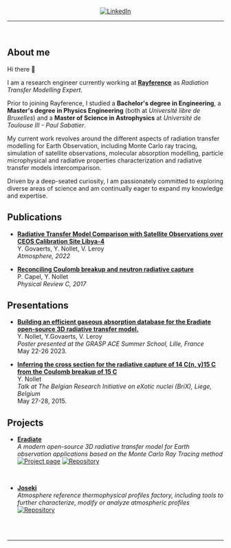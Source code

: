 <div align='center' style='margin-top: 20px;'>
<a href='https://www.linkedin.com/in/yvan-nollet/'><img src="https://img.shields.io/badge/-LinkedIn-0e76a8?style=for-the-badge&logo=Linkedin&logoColor=white" title="LinkedIn" /></a>
</div>

---

<br/>

## About me 

Hi there 👋

I am a research engineer currently working at 
[**Rayference**](https://rayference.eu) as *Radiation Transfer Modelling Expert*.

Prior to joining Rayference, I studied a **Bachelor's degree in Engineering**, 
a **Master's degree in Physics Engineering** (both at *Université libre de Bruxelles*)
and a **Master of Science in Astrophysics** at *Université de Toulouse III - Paul Sabatier*.

My current work revolves around the different aspects of radiation transfer modelling for Earth Observation, including Monte Carlo ray tracing, simulation of satellite observations, molecular absorption modelling, particle microphysical and radiative properties characterization and radiative transfer models intercomparison.

Driven by a deep-seated curiosity, I am passionately committed to exploring diverse areas of science and am continually eager to expand my knowledge and expertise.

## Publications

* [**Radiative Transfer Model Comparison with Satellite Observations over CEOS Calibration Site Libya-4**](https://doi.org/10.3390/atmos13111759) \
  Y. Govaerts, Y. Nollet, V. Leroy \
  *Atmosphere, 2022*

* [**Reconciling Coulomb breakup and neutron radiative capture**](https://doi.org/10.1103/PhysRevC.96.015801) \
  P. Capel, Y. Nollet \
  *Physical Review C, 2017*

## Presentations

* [**Building an efficient gaseous absorption database for the Eradiate open-source 3D radiative transfer model.**](https://www.eradiate.eu/resources/docs/presentations/20230522-grasp_ace_summer_school.pdf) \
  Y. Nollet, Y.Govaerts, V. Leroy\
  *Poster presented at the GRASP ACE Summer School, Lille, France* \
  May 22-26 2023.

* [**Inferring the cross section for the radiative capture of 14 C(n, γ)15 C from the Coulomb breakup of 15 C**](resources/brix-Nollet.pdf) \
  Y. Nollet \
  *Talk at The Belgian Research Initiative on eXotic nuclei (BriX), Liege, Belgium* \
  May 27-28, 2015.


## Projects


* [**Eradiate**](https://github.com/eradiate/eradiate) \
*A modern open-source 3D radiative transfer model for Earth observation applications based on the Monte Carlo Ray Tracing method*\
<a href='https://eradiate.eu/site/'><img src="https://img.shields.io/badge/Project page-3b5998?style=flat-square&logo=google-chrome&logoColor=white" title="Project page" /></a>
<a href='https://github.com/eradiate/eradiate'><img src="https://img.shields.io/badge/-Repository-4078c0?style=flat-square&logo=Github&logoColor=white" title="Repository" /></a>
<br/>

* [**Joseki**](https://github.com/rayference/joseki) \
*Atmosphere reference thermophysical profiles factory, including tools to further characterize, modify or analyze atmospheric profiles* \
<a href='https://github.com/rayference/joseki'><img src="https://img.shields.io/badge/-Repository-4078c0?style=flat-square&logo=Github&logoColor=white" title="Repository" /></a>
<br/>


<br/>

----


